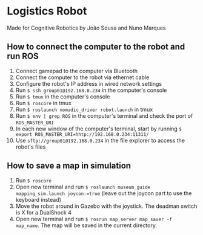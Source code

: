 # Logistics Robot
Made for Cognitive Robotics by João Sousa and Nuno Marques

## How to connect the computer to the robot and run ROS
1. Connect gamepad to the computer via Bluetooth
2. Connect the computer to the robot via ethernet cable
3. Configure the robot's IP address in wired network settings
4. Run `$ ssh group01@192.168.0.234` in the computer's console
5. Run `$ tmux` in the computer's console
6. Run `$ roscore` in tmux
7. Run `$ roslaunch nomadic_driver robot.launch` in tmux
8. Run `$ env | grep ROS` in the computer's terminal and check the port of `ROS_MASTER_URI`
9. In each new window of the computer's terminal, start by running `$ export ROS_MASTER_URI=hhtp://192.168.0.234:11311/`
10. Use `sftp://group01@192.168.0.234` in the file explorer to access the robot's files

## How to save a map in simulation
1. Run `$ roscore`
2. Open new terminal and run `$ roslaunch museum_guide mapping_sim.launch joycon:=true` (leave out the joycon part to use the keyboard instead)
3. Move the robot around in Gazebo with the joystick. The deadman switch is X for a DualShock 4
4. Open new terminal and run `$ rosrun map_server map_saver -f map_name`. The map will be saved in the current directory.
